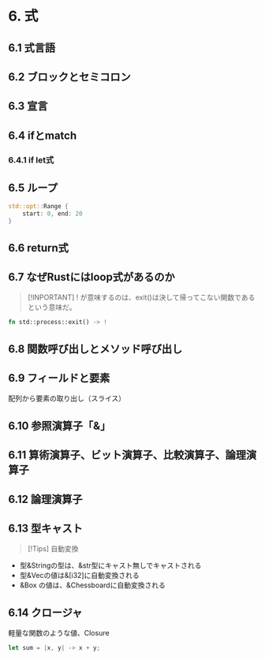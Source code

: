 # 6. 式

## 6.1 式言語

## 6.2 ブロックとセミコロン

## 6.3 宣言

## 6.4 ifとmatch

### 6.4.1 if let式

## 6.5 ループ

```rust
std::opt::Range {
    start: 0, end: 20
}
```

## 6.6 return式

## 6.7 なぜRustにはloop式があるのか

> [!INPORTANT]
> ! が意味するのは、exit()は決して帰ってこない関数であるという意味だ。

```rust
fn std::process::exit() -> !
```

## 6.8 関数呼び出しとメソッド呼び出し

## 6.9 フィールドと要素

配列から要素の取り出し（スライス）

## 6.10 参照演算子「&」

## 6.11 算術演算子、ビット演算子、比較演算子、論理演算子

## 6.12 論理演算子

## 6.13 型キャスト

> [!Tips]
> 自動変換

* 型&Stringの型は、&str型にキャスト無しでキャストされる
* 型&Vec<i32>の値は&[i32]に自動変換される
* &Box<Chessboard> の値は、&Chessboardに自動変換される

## 6.14 クロージャ

軽量な関数のような値、Closure

```rust
let sum = |x, y| -> x + y;
```
